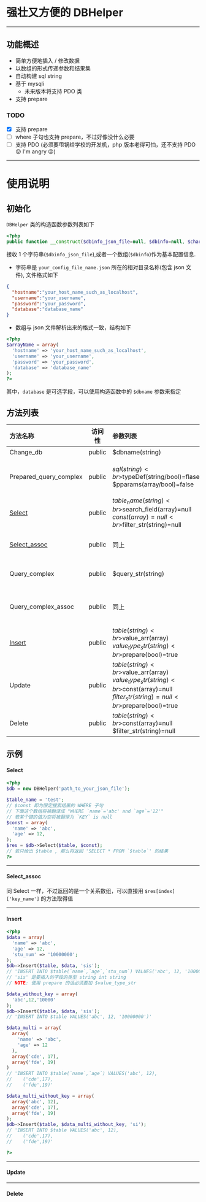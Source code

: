 # 强壮又方便的 DBHelper
****

## 功能概述
* 简单方便地插入 / 修改数据
* 以数组的形式传递参数和结果集
* 自动构建 sql string
* 基于 mysqli
  * 未来版本将支持 PDO 类
* 支持 prepare

### TODO
* [x] 支持 prepare
* [ ] where 子句也支持 prepare，不过好像没什么必要
* [ ] 支持 PDO (必须要甩锅给学校的开发机，php 版本老得可怕，还不支持 PDO :confused: I'm angry :angry:)

----

使用说明
====
初始化
----

`DBHelper` 类的构造函数参数列表如下
```php
<?php
public function __construct($dbinfo_json_file=null, $dbinfo=null, $charset='utf8', $dbname=null);
```

接收 1 个字符串(`$dbinfo_json_file`),或者一个数组(`$dbinfo`)作为基本配置信息.

* 字符串是 `your_config_file_name.json` 所在的相对目录名称(包含 json 文件), 文件格式如下
```json
{
  "hostname":"your_host_name_such_as_localhost",
  "username":"your_username",
  "password":"your_password",
  "database":"database_name"
}
```
* 数组与 json 文件解析出来的格式一致，结构如下
```php
<?php
$arrayName = array(
  'hostname' => 'your_host_name_such_as_localhost',
  'username' => 'your_username',
  'password' => 'your_password',
  'database' => 'database_name'
);
?>
```
其中，`database` 是可选字段，可以使用构造函数中的 `$dbname` 参数来指定

方法列表
----
| 方法名称         | 访问性   | 参数列表             | 返回值类型 | 返回值       |
| :-------------  | :-----: | :-------------     | :-------: | :-----:     |
| Change_db       | public  | $dbname(string)     | bool      |  是否切换成功 |
| Prepared_query_complex|public|$sql(string)<br>$typeDef(string/bool)=flase<br>$pparams(array/bool)=false|bool/array|查询结果(关系型数组)，失败返回flase|
|[Select](#select)|public|$table_name(string)<br>$search_field(array)=null<br>$const(array)=null<br>$filter_str(string)=null|mysqli_result|mysqli_result结果集|
|[Select_assoc](#select_assoc)|public|同上|array|以关系型数组形式存储的结果集|
|Query_complex|public|$query_str(string)|mysqli_result|直接查询 $query_str 得到的结果集|
|Query_complex_assoc|public|同上|array|直接查询 $query_str 得到的关系型数组|
|[Insert](#insert)|public|$table(string)<br>$value_arr(array)<br>$value_type_str(string)<br>$prepare(bool)=true|integer|受影响的行数|
|Update|public|$table(string)<br>$value_arr(array)<br>$value_type_str(string)<br>$const(array)=null<br>$filter_str(string)=null<br>$prepare(bool)=true|integer|受影响的行数|
|Delete|public|$table(string)<br>$const(array)=null<br>$filter_str(string)=null|integer|受影响的行数|

示例
----
#### Select
```php
<?php
$db = new DBHelper('path_to_your_json_file');

$table_name = 'test';
// $const 即为限定搜索结果的 WHERE 子句
// 下面这个数组将被翻译成 "WHERE `name`='abc' and `age`='12'"
// 若某个键的值为空将被翻译为 `KEY` is null
$const = array(
  'name' => 'abc',
  'age' => 12,
);
$res = $db->Select($table, $const);
// 若只给出 $table , 那么将返回 'SELECT * FROM `$table`' 的结果
?>
```
----

#### Select_assoc

同 Select 一样，不过返回的是一个关系数组，可以直接用 `$res[index]['key_name']` 的方法取得值

----
#### Insert

```php
<?php
$data = array(
  'name' => 'abc',
  'age' => 12,
  'stu_num' => '10000000';
);
$db->Insert($table, $data, 'sis');
// 'INSERT INTO $table(`name`,`age`,`stu_num`) VALUES('abc', 12, '10000000')'
// 'sis' 是要插入的字段的类型 string int string
// NOTE: 使用 prepare 的话必须要加 $value_type_str

$data_without_key = array(
  'abc',12,'10000'
);
$db->Insert($table, $data, 'sis');
// 'INSERT INTO $table VALUES('abc', 12, '10000000')'

$data_multi = array(
  array(
    'name' => 'abc',
    'age' => 12
  ),
  array('cde', 17),
  array('fde', 19)
)
// 'INSERT INTO $table(`name`,`age`) VALUES('abc', 12),
//    ('cde',17),
//    ('fde',19)'

$data_multi_without_key = array(
  array('abc', 12),
  array('cde', 17),
  array('fde', 19)
);
$db->Insert($table, $data_multi_without_key, 'si');
// 'INSERT INTO $table VALUES('abc', 12),
//    ('cde',17),
//    ('fde',19)'

?>
```

----
#### Update
----
#### Delete
